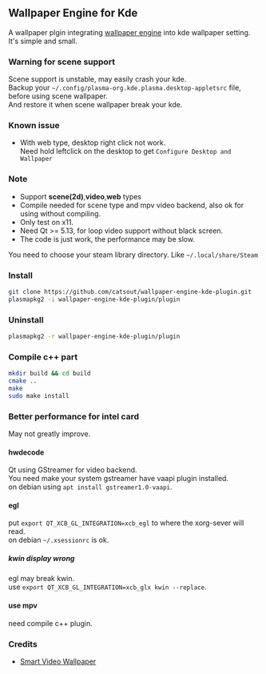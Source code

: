 ## Wallpaper Engine for Kde
A wallpaper plgin integrating [wallpaper engine](https://store.steampowered.com/app/431960/Wallpaper_Engine) into kde wallpaper setting.  
It's simple and small.  

### Warning for scene support
Scene support is unstable, may easily crash your kde.   
Backup your `~/.config/plasma-org.kde.plasma.desktop-appletsrc` file, before using scene wallpaper.  
And restore it when scene wallpaper break your kde.  

### Known issue
- With web type, desktop right click not work.  
  Need hold leftclick on the desktop to get `Configure Desktop and Wallpaper` 

### Note
- Support **scene(2d)**,**video**,**web** types
- Compile needed for scene type and mpv video backend, also ok for using without compiling.
- Only test on x11.
- Need Qt >= 5.13, for loop video support without black screen.
- The code is just work, the performance may be slow.  

You need to choose your steam library directory. Like `~/.local/share/Steam`  

### Install
```sh
git clone https://github.com/catsout/wallpaper-engine-kde-plugin.git
plasmapkg2 -i wallpaper-engine-kde-plugin/plugin
```
### Uninstall
```sh
plasmapkg2 -r wallpaper-engine-kde-plugin/plugin
```

### Compile c++ part
```sh
mkdir build && cd build
cmake ..
make
sudo make install
```

### Better performance for intel card
May not greatly improve.  
#### hwdecode
Qt using GStreamer for video backend.  
You need make your system gstreamer have vaapi plugin installed.  
on debian using `apt install gstreamer1.0-vaapi`.   

#### egl
put `export QT_XCB_GL_INTEGRATION=xcb_egl` to where the xorg-sever will read.  
on debian `~/.xsessionrc` is ok.  

##### kwin display wrong
egl may break kwin.  
use `export QT_XCB_GL_INTEGRATION=xcb_glx kwin --replace`.

#### use mpv 
need compile c++ plugin.

### Credits

- [Smart Video Wallpaper](https://store.kde.org/p/1316299/)                                                                                                                                                                                                                                                                          

